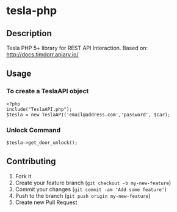 tesla-php
=========

## Description

Tesla PHP 5+ library for REST API Interaction. Based on: http://docs.timdorr.apiary.io/


## Usage

### To create a TeslaAPI object

    <?php
    include("TeslaAPI.php");
    $tesla = new TeslaAPI('email@address.com','password', $car);

### Unlock Command

    $tesla->get_door_unlock();

## Contributing

1. Fork it
2. Create your feature branch (`git checkout -b my-new-feature`)
3. Commit your changes (`git commit -am 'Add some feature'`)
4. Push to the branch (`git push origin my-new-feature`)
5. Create new Pull Request
